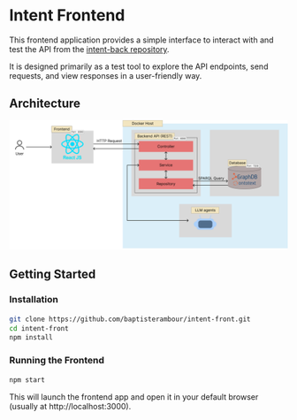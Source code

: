 # Intent Frontend
This frontend application provides a simple interface to interact with and test the API from the [intent-back repository](https://github.com/baptisterambour/intent-back).

It is designed primarily as a test tool to explore the API endpoints, send requests, and view responses in a user-friendly way.

## Architecture

![Architecture](architecture.png)

## Getting Started

### Installation

```bash
git clone https://github.com/baptisterambour/intent-front.git
cd intent-front
npm install
```

### Running the Frontend

```bash
npm start
```

This will launch the frontend app and open it in your default browser (usually at http://localhost:3000).
